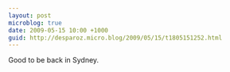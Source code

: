 ```yaml
---
layout: post
microblog: true
date: 2009-05-15 10:00 +1000
guid: http://desparoz.micro.blog/2009/05/15/t1805151252.html
---
```

Good to be back in Sydney.
